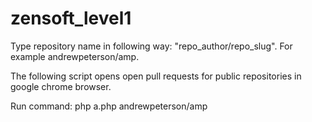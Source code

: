 # zensoft_level1

Type repository name in following way: "repo_author/repo_slug". For example andrewpeterson/amp.

The following script opens open pull requests for public repositories in google chrome browser.

Run command: 
php a.php andrewpeterson/amp
